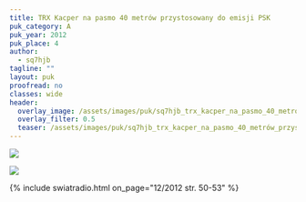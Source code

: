 ```yaml
---
title: TRX Kacper na pasmo 40 metrów przystosowany do emisji PSK
puk_category: A
puk_year: 2012
puk_place: 4
author: 
  - sq7hjb
tagline: ""
layout: puk
proofread: no
classes: wide
header:
  overlay_image: /assets/images/puk/sq7hjb_trx_kacper_na_pasmo_40_metrów_przystosowany_do_emisji_psk.jpg
  overlay_filter: 0.5
  teaser: /assets/images/puk/sq7hjb_trx_kacper_na_pasmo_40_metrów_przystosowany_do_emisji_psk.jpg
---
```






 



![](assets/data/img/projects/2012-4-0.jpg) 


![](assets/img/work-in-progress.jpg) 


{% include swiatradio.html on_page="12/2012 str. 50-53" %}

 





 



